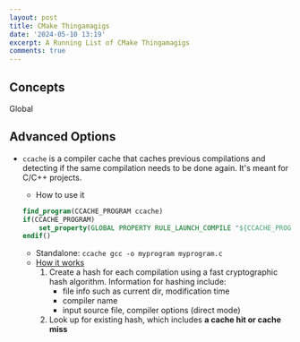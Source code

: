 ```yaml
---
layout: post
title: CMake Thingamagigs
date: '2024-05-10 13:19'
excerpt: A Running List of CMake Thingamagigs
comments: true
---
```


## Concepts

Global 

## Advanced Options

- `ccache` is a compiler cache that caches previous compilations and detecting if the same compilation needs to be done again. It's meant for C/C++ projects.
    - How to use it

    ```cmake
    find_program(CCACHE_PROGRAM ccache)
    if(CCACHE_PROGRAM)
        set_property(GLOBAL PROPERTY RULE_LAUNCH_COMPILE "${CCACHE_PROGRAM}")
    endif()
    ```

    - Standalone: `ccache gcc -o myprogram myprogram.c`
    - [How it works](https://ccache.dev/manual/4.8.2.html#_how_ccache_works)
        1. Create a hash for each compilation using a fast cryptographic hash algorithm. Information for hashing include:
            - file info such as current dir, modification time
            - compiler name
            - input source file, compiler options (direct mode)
        2. Look up for existing hash, which includes **a cache hit or cache miss**
        
